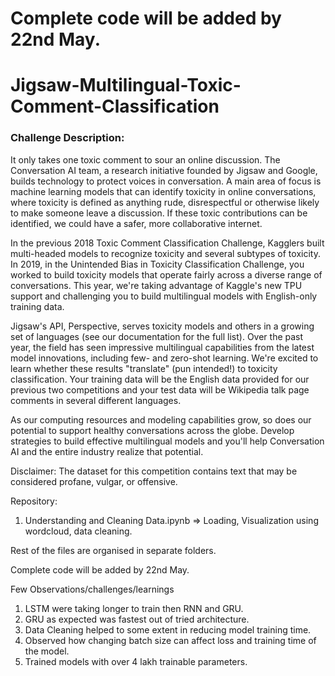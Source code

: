# Complete code will be added by 22nd May.
# Jigsaw-Multilingual-Toxic-Comment-Classification
### Challenge Description:


It only takes one toxic comment to sour an online discussion. The Conversation AI team, a research initiative founded by Jigsaw and Google, builds technology to protect voices in conversation. A main area of focus is machine learning models that can identify toxicity in online conversations, where toxicity is defined as anything rude, disrespectful or otherwise likely to make someone leave a discussion. If these toxic contributions can be identified, we could have a safer, more collaborative internet.

In the previous 2018 Toxic Comment Classification Challenge, Kagglers built multi-headed models to recognize toxicity and several subtypes of toxicity. In 2019, in the Unintended Bias in Toxicity Classification Challenge, you worked to build toxicity models that operate fairly across a diverse range of conversations. This year, we're taking advantage of Kaggle's new TPU support and challenging you to build multilingual models with English-only training data.

Jigsaw's API, Perspective, serves toxicity models and others in a growing set of languages (see our documentation for the full list). Over the past year, the field has seen impressive multilingual capabilities from the latest model innovations, including few- and zero-shot learning. We're excited to learn whether these results "translate" (pun intended!) to toxicity classification. Your training data will be the English data provided for our previous two competitions and your test data will be Wikipedia talk page comments in several different languages.

As our computing resources and modeling capabilities grow, so does our potential to support healthy conversations across the globe. Develop strategies to build effective multilingual models and you'll help Conversation AI and the entire industry realize that potential.

Disclaimer: The dataset for this competition contains text that may be considered profane, vulgar, or offensive.

Repository:

1. Understanding and Cleaning Data.ipynb => Loading, Visualization using wordcloud, data cleaning.

Rest of the files are organised in separate folders.


Complete code will be added by 22nd May.

Few Observations/challenges/learnings
1. LSTM were taking longer to train then RNN and GRU.
2. GRU as expected was fastest out of tried architecture.
3. Data Cleaning helped to some extent in reducing model training time.
4. Observed how changing batch size can affect loss and training time of the model.
5. Trained models with over 4 lakh trainable parameters.
